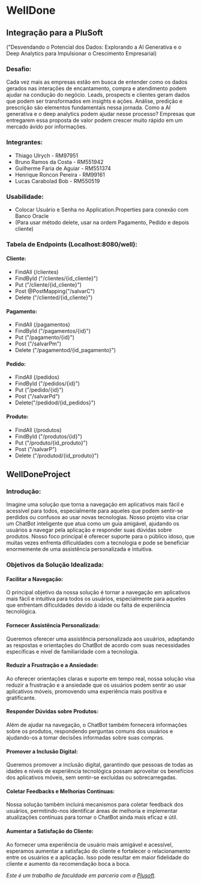 # WellDone

## Integração para a PluSoft
("Desvendando o Potencial dos Dados: Explorando a AI Generativa e o Deep Analytics para Impulsionar o Crescimento Empresarial)

### Desafio:
Cada vez mais as empresas estão em busca de entender como os dados gerados nas interações de encantamento, compra e atendimento podem ajudar na condução do negócio. Leads, prospects e clientes geram dados que podem ser transformados em insights e ações. Análise, predição e prescrição são elementos fundamentais nessa jornada. Como a AI generativa e o deep analytics podem ajudar nesse processo? Empresas que entregarem essa proposta de valor podem crescer muito rápido em um mercado ávido por informações.

### Integrantes:
- Thiago Ulrych - RM97951
- Bruno Ramos da Costa - RM551942
- Guilherme Faria de Aguiar - RM551374
- Henrique Roncon Pereira - RM99161
- Lucas Carabolad Bob - RM550519

### Usabilidade:
- Colocar Usuário e Senha no Application.Properties para conexão com Banco Oracle
- (Para usar método delete, usar na ordem Pagamento, Pedido e depois cliente)

### Tabela de Endpoints (Localhost:8080/well):
#### Cliente:
- FindAll (/clientes)
- FindById ("/clientes/{id_cliente}")
- Put ("/cliente/{id_cliente}")
- Post @PostMapping("/salvarC")
- Delete ("/cliented/{id_cliente}")

#### Pagamento:
- FindAll (/pagamentos)
- FindById ("/pagamentos/{id}")
- Put ("/pagamento/{id}")
- Post ("/salvarPm")
- Delete ("/pagamentod/{id_pagamento}")

#### Pedido:
- FindAll (/pedidos)
- FindById ("/pedidos/{id}")
- Put ("/pedido/{id}")
- Post ("/salvarPd")
- Delete("/pedidod/{id_pedidos}")

#### Produto:
- FindAll (/produtos)
- FindById ("/produtos/{id}")
- Put ("/produto/{id_produto}")
- Post ("/salvarP")
- Delete ("/produtod/{id_produto}")

## WellDoneProject

### Introdução:
Imagine uma solução que torna a navegação em aplicativos mais fácil e acessível para todos, especialmente para aqueles que podem sentir-se perdidos ou confusos ao usar novas tecnologias. Nosso projeto visa criar um ChatBot inteligente que atua como um guia amigável, ajudando os usuários a navegar pela aplicação e responder suas dúvidas sobre produtos. Nosso foco principal é oferecer suporte para o público idoso, que muitas vezes enfrenta dificuldades com a tecnologia e pode se beneficiar enormemente de uma assistência personalizada e intuitiva.

### Objetivos da Solução Idealizada:
#### Facilitar a Navegação:
O principal objetivo da nossa solução é tornar a navegação em aplicativos mais fácil e intuitiva para todos os usuários, especialmente para aqueles que enfrentam dificuldades devido à idade ou falta de experiência tecnológica.

#### Fornecer Assistência Personalizada:
Queremos oferecer uma assistência personalizada aos usuários, adaptando as respostas e orientações do ChatBot de acordo com suas necessidades específicas e nível de familiaridade com a tecnologia.

#### Reduzir a Frustração e a Ansiedade:
Ao oferecer orientações claras e suporte em tempo real, nossa solução visa reduzir a frustração e a ansiedade que os usuários podem sentir ao usar aplicativos móveis, promovendo uma experiência mais positiva e gratificante.

#### Responder Dúvidas sobre Produtos:
Além de ajudar na navegação, o ChatBot também fornecerá informações sobre os produtos, respondendo perguntas comuns dos usuários e ajudando-os a tomar decisões informadas sobre suas compras.

#### Promover a Inclusão Digital:
Queremos promover a inclusão digital, garantindo que pessoas de todas as idades e níveis de experiência tecnológica possam aproveitar os benefícios dos aplicativos móveis, sem sentir-se excluídas ou sobrecarregadas.

#### Coletar Feedbacks e Melhorias Contínuas:
Nossa solução também incluirá mecanismos para coletar feedback dos usuários, permitindo-nos identificar áreas de melhoria e implementar atualizações contínuas para tornar o ChatBot ainda mais eficaz e útil.

#### Aumentar a Satisfação do Cliente:
Ao fornecer uma experiência de usuário mais amigável e acessível, esperamos aumentar a satisfação do cliente e fortalecer o relacionamento entre os usuários e a aplicação. Isso pode resultar em maior fidelidade do cliente e aumento da recomendação boca a boca.

*Este é um trabalho de faculdade em parceria com a [Plusoft](https://plusoft.com).*
